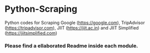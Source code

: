 # Python-Scraping
Python codes for Scraping Google (https://google.com), TripAdvisor (https://tripadvisor.com), JIIT (https://jiit.ac.in) and JIIT Simplified (https://jiitsimplified.com)

### Please find a ellaborated Readme inside each module.

